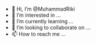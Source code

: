 - 👋 Hi, I’m @MuhammadRiki
- 👀 I’m interested in ...
- 🌱 I’m currently learning ...
- 💞️ I’m looking to collaborate on ...
- 📫 How to reach me ...

<!---
MuhammadRiki/MuhammadRiki is a ✨ special ✨ repository because its `README.md` (this file) appears on your GitHub profile.
You can click the Preview link to take a look at your changes.
--->
